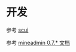 # 开发

参考 [scui](https://lolicode.gitee.io/scui-doc/) 


参考 [mineadmin 0.7.* 文档](https://v0.mineadmin.com/doc/qiantai/)